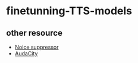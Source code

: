 # finetunning-TTS-models

## other resource

- [Noice suppressor](https://github.com/werman/noise-suppression-for-voice.git)
- [AudaCity](https://youtu.be/dfmlyXHQOwE)
